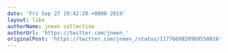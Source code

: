 ```yaml
---
date: 'Fri Sep 27 19:42:20 +0000 2019'
layout: like
authorName: jneen collective
authorUrl: 'https://twitter.com/jneen_'
originalPost: 'https://twitter.com/jneen_/status/1177669820969558016'
---
```

